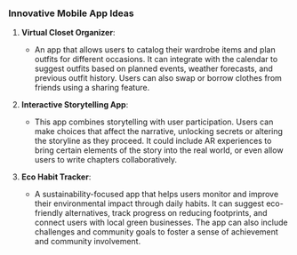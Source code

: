 ### Innovative Mobile App Ideas

1. **Virtual Closet Organizer**:
   - An app that allows users to catalog their wardrobe items and plan outfits for different occasions. It can integrate with the calendar to suggest outfits based on planned events, weather forecasts, and previous outfit history. Users can also swap or borrow clothes from friends using a sharing feature.

2. **Interactive Storytelling App**:
   - This app combines storytelling with user participation. Users can make choices that affect the narrative, unlocking secrets or altering the storyline as they proceed. It could include AR experiences to bring certain elements of the story into the real world, or even allow users to write chapters collaboratively.

3. **Eco Habit Tracker**:
   - A sustainability-focused app that helps users monitor and improve their environmental impact through daily habits. It can suggest eco-friendly alternatives, track progress on reducing footprints, and connect users with local green businesses. The app can also include challenges and community goals to foster a sense of achievement and community involvement.